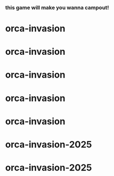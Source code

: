 ### this game will make you wanna campout!
# orca-invasion
# orca-invasion
# orca-invasion
# orca-invasion
# orca-invasion
# orca-invasion-2025
# orca-invasion-2025
